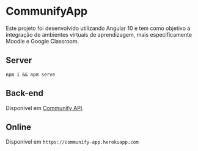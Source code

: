 # CommunifyApp

Este projeto foi desenvolvido utilizando Angular 10 e tem como objetivo a integração de ambientes virtuais de aprendizagem, mais especificamente Moodle e Google Classroom.

## Server

`npm i && npm serve`

## Back-end

Disponível em [Communify API](https://github.com/marcoatjunior/lasalle-communify-api).

## Online

Disponível em `https://communify-app.herokuapp.com`